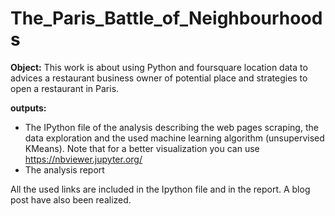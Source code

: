 # The_Paris_Battle_of_Neighbourhoods
**Object:** This work is about using Python and foursquare location data to advices a restaurant business owner of potential place and strategies to open a restaurant in Paris.

**outputs:**
* The IPython file of the analysis describing the web pages scraping, the data exploration and the used machine learning algorithm (unsupervised KMeans). Note that for a better visualization you can use https://nbviewer.jupyter.org/
* The analysis report

All the used links are included in the Ipython file and in the report.
A blog post have also been realized.
